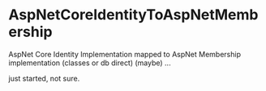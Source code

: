 # AspNetCoreIdentityToAspNetMembership
AspNet Core Identity Implementation mapped to AspNet Membership implementation (classes or db direct) (maybe) ...

just started, not sure.
